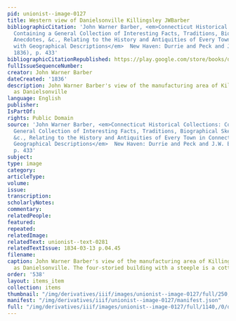 ```yaml
---
pid: unionist--image-0127
title: Western view of Danielsonville Killingsley JWBarber
bibliographicCitation: 'John Warner Barber, <em>Connecticut Historical Collections:
  Containing a General Collection of Interesting Facts, Traditions, Biographical Sketches,
  Anecdotes, &c., Relating to the History and Antiquities of Every Town in Connecticut,
  with Geographical Descriptions</em>  New Haven: Durrie and Peck and J.W. Barber,
  1836), p. 433'
bibliographicCitationRepublished: https://play.google.com/store/books/details?id=zQwWAAAAYAAJ
fullIssueSequenceNumber: 
creator: John Warner Barber
dateCreated: '1836'
description: John Warner Barber's view of the manufacturing area of Killingsley, known
  as Danielsonville
language: English
publisher: 
IsPartOf: 
rights: Public Domain
source: 'John Warner Barber, <em>Connecticut Historical Collections: Containing a
  General Collection of Interesting Facts, Traditions, Biographical Sketches, Anecdotes,
  &c., Relating to the History and Antiquities of Every Town in Connecticut, with
  Geographical Descriptions</em>  New Haven: Durrie and Peck and J.W. Barber, 1836),
  p. 433'
subject: 
type: image
category: 
articleType: 
volume: 
issue: 
transcription: 
scholarlyNotes: 
commentary: 
relatedPeople: 
featured: 
repeated: 
relatedImage: 
relatedText: unionist--text-0281
relatedTextIssue: 1834-03-13 p.04.45
filename: 
caption: John Warner Barber's view of the manufacturing area of Killingsley, known
  as Danielsonville. The four-storied building with a steeple is a cotton factory
order: '538'
layout: items_item
collection: items
thumbnail: "/img/derivatives/iiif/images/unionist--image-0127/full/250,/0/default.jpg"
manifest: "/img/derivatives/iiif/unionist--image-0127/manifest.json"
full: "/img/derivatives/iiif/images/unionist--image-0127/full/1140,/0/default.jpg"
---
```

